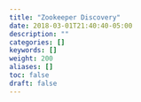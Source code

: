 ```yaml
---
title: "Zookeeper Discovery"
date: 2018-03-01T21:40:40-05:00
description: ""
categories: []
keywords: []
weight: 200
aliases: []
toc: false
draft: false
---
```

